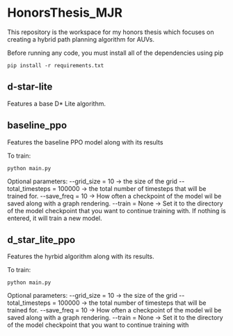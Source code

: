 # HonorsThesis_MJR
This repository is the workspace for my honors thesis which focuses on creating a hybrid path planning algorithm for AUVs.

Before running any code, you must install all of the dependencies using pip
```console
pip install -r requirements.txt
```

## d-star-lite
Features a base D* Lite algorithm.

## baseline_ppo
Features the baseline PPO model along with its results

To train: 
```console
python main.py
```
Optional parameters:
--grid_size = 10 -> the size of the grid 
--total_timesteps = 100000 -> the total number of timesteps that will be trained for.
--save_freq = 10 -> How often a checkpoint of the model wil be saved along with a graph rendering.
--train = None -> Set it to the directory of the model checkpoint that you want to continue training with. If nothing is entered, it will train a new model.
## d_star_lite_ppo
Features the hyrbid algorithm along with its results.

To train: 
```console
python main.py
```
Optional parameters:
--grid_size = 10 -> the size of the grid 
--total_timesteps = 100000 -> the total number of timesteps that will be trained for.
--save_freq = 10 -> How often a checkpoint of the model wil be saved along with a graph rendering.
--train = None -> Set it to the directory of the model checkpoint that you want to continue training with
